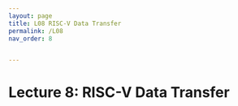 ```yaml
---
layout: page
title: L08 RISC-V Data Transfer
permalink: /L08
nav_order: 8


---
```


# Lecture 8: RISC-V Data Transfer

